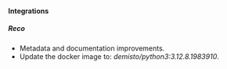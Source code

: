#### Integrations

##### Reco
- Metadata and documentation improvements.
- Update the docker image to: *demisto/python3:3.12.8.1983910*.
